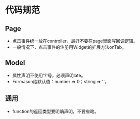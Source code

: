 # 代码规范

## Page
* 点击事件统一放在controller，最好不要在page里面写回调逻辑。
* 一般情况下，点击事件的注册用Widget的扩展方法onTab。


## Model

* 属性声明不使用'?'号，必须声明late。
* FormJson给默认值：number => 0；string => ''。

## 通用

* function的返回类型要明确声明，不要省略。